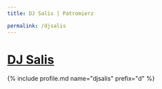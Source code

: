 ```yaml
---
title: DJ Salis | Patromierz

permalink: /djsalis
---
```


# [DJ Salis](https://patronite.pl/djsalis)

{% include profile.md name="djsalis" prefix="d" %}
